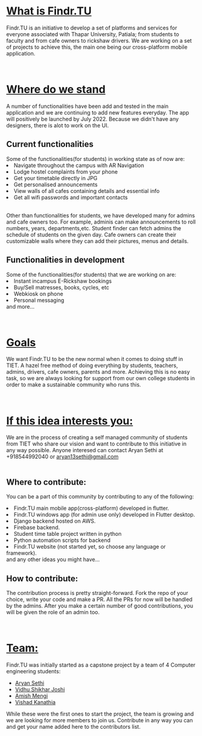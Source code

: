 <u><h1> What is Findr.TU </h1></u>
Findr.TU is an initiative to develop a set of platforms and services for everyone associated with Thapar University, Patiala; from students to faculty and from cafe owners to rickshaw drivers. We are working on a set of projects to achieve this, the main one being our cross-platform mobile application.

</br><u><h1>Where do we stand</h1></u>
<p>A number of functionalities have been add and tested in the main application and we are continuing to add new features everyday. The app will positively be launched by July 2022. Because we didn't have any designers, there is alot to work on the UI. </p>
<h2>Current functionalities</h2>
Some of the functionalities(for students) in working state as of now are:
<li>Navigate throughout the campus with AR Navigation</li>
<li>Lodge hostel complaints from your phone</li>
<li>Get your timetable directly in JPG</li>
<li>Get personalised announcements</li>
<li>View walls of all cafes containing details and essential info</li>
<li>Get all wifi passwords and important contacts</li>
<br><p>Other than functionalities for students, we have developed many for admins and cafe owners too. For example, adminis can make announcements to roll numbers, years, departments,etc. Student finder can fetch admins the schedule of students on the given day. Cafe owners can create their customizable walls where they can add their pictures, menus and details.</p>

<h2>Functionalities in development</h2>
Some of the functionalities(for students) that we are working on are:</r>
<li>Instant incampus E-Rickshaw bookings</li>
<li>Buy/Sell matresses, books, cycles, etc</li>
<li>Webkiosk on phone</li>
<li>Personal messaging</li>
and more...

</br><u><h1>Goals</h1></u>
We want Findr.TU to be the new normal when it comes to doing stuff in TIET. A hazel free method of doing everything by students, teachers, admins, drivers, cafe owners, parents and more. Achieving this is no easy task, so we are always looking for support from our own college students in order to make a sustainable community who runs this.

</br><u><h1> If this idea interests you: </h1></u>
We are in the process of creating a self managed community of students from TIET who share our vision and want to contribute to this initiative in any way possible. Anyone interesed can contact Aryan Sethi at 
+918544992040 or aryan13sethi@gmail.com  
</br><h2>Where to contribute: </h2>
You can be a part of this community by contributing to any of the following:
<li>Findr.TU main mobile app(cross-platform) developed in flutter.</li>
<li>Findr.TU windows app (for admin use only) developed in Flutter desktop.</li>
<li>Django backend hosted on AWS.</li>
<li>Firebase backend.</li>
<li>Student time table project written in python</li>
<li>Python automation scripts for backend</li>
<li>Findr.TU website (not started yet, so choose any language or framework).</li>
and any other ideas you might have...
<h2>How to contribute: </h2>
The contribution process is pretty straight-forward. Fork the repo of your choice, write your code and make a PR. All the PRs for now will be handled by the admins. After you make a certain number of good contributions, you will be given the role of an admin too.

</br><u><h1>Team:</h1></u>
Findr.TU was initially started as a capstone project by a team of 4 Computer engineering students:</br>
- <a href="https://github.com/AryanSethi">Aryan Sethi</a></br>
- <a href="https://github.com/MisanthropicDeity">Vidhu Shikhar Joshi</a></br>
- <a href="https://github.com/amishmengi">Amish Mengi</a></br>
- <a href="https://github.com/Skiadriana">Vishad Kanathia</a></br>

While these were the first ones to start the project, the team is growing and we are looking for more members to join us. Contribute in any way you can and get your name added here to the contributors list.


